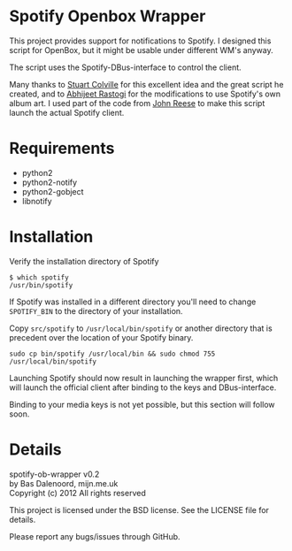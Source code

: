 Spotify Openbox Wrapper
======================

This project provides support for notifications to Spotify. I designed this
script for OpenBox, but it might be usable under different WM's anyway.

The script uses the Spotify-DBus-interface to control the client.

Many thanks to [Stuart Colville](http://muffinresearch.co.uk/archives/2011/03/23/linux-spotify-track-notifier-with-added-d-bus-love/) for 
this excellent idea and the great script he created, and to [Abhijeet Rastogi](http://blog.abhijeetr.com/2012/01/spotify-song-change-notifications-with.html)
for the modifications to use Spotify's own album art. I used part of the
code from [John Reese](https://github.com/jreese/spotify-gnome) to make
this script launch the actual Spotify client.

Requirements
============
 - python2
 - python2-notify
 - python2-gobject
 - libnotify

Installation
============
Verify the installation directory of Spotify
    
    $ which spotify    
    /usr/bin/spotify

If Spotify was installed in a different directory you'll need to
change `SPOTIFY_BIN` to the directory of your installation.    
    
Copy `src/spotify` to `/usr/local/bin/spotify` or another directory
that is precedent over the location of your Spotify binary.

    sudo cp bin/spotify /usr/local/bin && sudo chmod 755 /usr/local/bin/spotify    
    
Launching Spotify should now result in launching the wrapper first, which
will launch the official client after binding to the keys and DBus-interface.    
    
Binding to your media keys is not yet possible, but this section will follow
soon.

Details
=======
spotify-ob-wrapper v0.2    
by Bas Dalenoord, mijn.me.uk    
Copyright (c) 2012 All rights reserved    
    
This project is licensed under the BSD license. See the LICENSE file for 
details.    

Please report any bugs/issues through GitHub.
